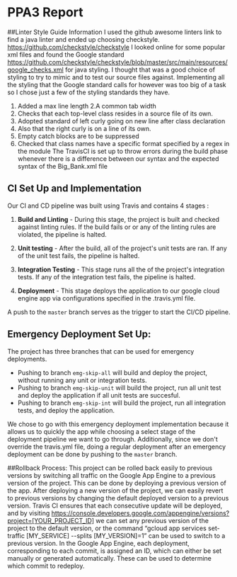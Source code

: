 # PPA3 Report
##Linter Style Guide Information
I used the github awesome linters link to find a java linter and ended up choosing checkstyle.
 https://github.com/checkstyle/checkstyle  I looked online for some popular xml files and found 
 the Google standard https://github.com/checkstyle/checkstyle/blob/master/src/main/resources/google_checks.xml
 for java styling. I thought that was a good choice of styling to try to mimic and to test our source files against. 
 Implementing all the styling that the Google standard calls for however was too big of a task so I chose just a few of the 
 styling standards they have. 
 1. Added a max line length
 2.A common tab width
 3. Checks that each top-level class resides in a source file of its own.
 4. Adopted standard of left curly going on new line after class declaration 
 5. Also that the right curly is on a line of its own.
 6. Empty catch blocks are to be suppressed
 7. Checked that class names have a specific format specified by a regex in the module
 The TravisCI is set up to throw errors during the build phase whenever there is a difference between our syntax and
 the expected syntax of the Big_Bank.xml file
 
 ## CI Set Up and Implementation
 Our CI and CD pipeline was built using Travis and contains 4 stages :
 1. **Build and Linting** - During this stage, the project is built and checked against linting rules. If the build fails or
 or any of the linting rules are violated, the pipeline is halted.
 
 2. **Unit testing** - After the build, all of the project's unit tests are ran. 
 If any of the unit test fails, the pipeline is halted.
 
 3. **Integration Testing** - This stage runs all the of the project's integration tests.
  If any of the integration test fails, the pipeline is halted.

4. **Deployment** - This stage deploys the application to our google cloud engine app via configurations 
specified in the .travis.yml file.

A push to the `master` branch serves as the trigger to start the CI/CD pipeline.

## Emergency Deployment Set Up:
The project has three branches that can be used for emergency deployments.
* Pushing to branch `emg-skip-all` will build and deploy the project, without running any unit or integration tests.
* Pushing to branch `emg-skip-unit` will build the project, run all unit test and deploy the application if all unit tests are succesful.
* Pushing to branch `emg-skip-int` will build the project, run all integration tests, and deploy the application.

We chose to go with this emergency deployment implementation because it allows us to quickly the app while choosing a select stage of the 
deployment pipeline we want to go through. Additionally, since we don't override the travis.yml file, doing a regular deployment after an 
emergency deployment can be done by pushing to the `master` branch. 

##Rollback Process:
This project can be rolled back easily to previous versions by switching all traffic on the Google App Engine to a previous version of 
the project. This can be done by deploying a previous version of the app. After deploying a new version of the project, we can easily 
revert to previous versions by changing the default deployed version to a previous version. Travis CI ensures that each consecutive 
update will be deployed, and by visiting https://console.developers.google.com/appengine/versions?project=[YOUR_PROJECT_ID]
we can set any previous version of the project to the default version, or the command “gcloud app services set-traffic [MY_SERVICE] --splits [MY_VERSION]=1” 
can be used to switch to a previous version. In the Google App Engine, each deployment, corresponding to each commit, is assigned an ID, 
which can either be set manually or generated automatically. These can be used to determine which commit to redeploy.
